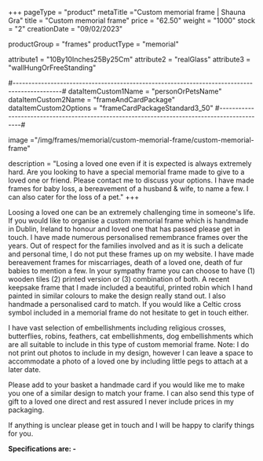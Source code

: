 +++
pageType = "product"
metaTitle ="Custom memorial frame | Shauna Gra"
title = "Custom memorial frame"
price = "62.50"
weight = "1000"
stock = "2"
creationDate = "09/02/2023"

productGroup = "frames"
productType = "memorial"
 
attribute1 = "10By10Inches25By25Cm" 
attribute2 = "realGlass"
attribute3 = "wallHungOrFreeStanding"

#---------------------------------------------------------------------------------------------#
dataItemCustom1Name = "personOrPetsName"
dataItemCustom2Name = "frameAndCardPackage"
dataItemCustom2Options = "frameCardPackageStandard3_50"
#---------------------------------------------------------------------------------------------#

image ="/img/frames/memorial/custom-memorial-frame/custom-memorial-frame"

description = "Losing a loved one even if it is expected is always extremely hard. Are you looking to have a special memorial frame made to give to a loved one or friend. Please contact me to discuss your options. I have made frames for baby loss, a bereavement of a husband & wife, to name a few. I can also cater for the loss of a pet."
+++

Loosing a loved one can be an extremely challenging time in someone's life. If you would like to organise a custom memorial frame which is handmade in Dublin, Ireland to honour and loved one that has passed please get in touch. I have made numerous personalised remembrance frames over the years. Out of respect for the families involved and as it is such a delicate and personal time, I do not put these frames up on my website. I have made bereavement frames for miscarriages, death of a loved one, death of fur babies to mention a few. In your sympathy frame you can choose to have (1) wooden tiles (2) printed version or (3) combination of both. A recent keepsake frame that I made included a beautiful, printed robin which I hand painted in similar colours to make the design really stand out. I also handmade a personalised card to match. If you would like a Celtic cross symbol included in a memorial frame do not hesitate to get in touch either.

I have vast selection of embellishments including religious crosses, butterflies, robins, feathers, cat embellishments, dog embellishments which are all suitable to include in this type of custom memorial frame.
Note: I do not print out photos to include in my design, however I can leave a space to accommodate a photo of a loved one by including little pegs to attach at a later date.

Please add to your basket a handmade card if you would like me to make you one of a similar design to match your frame. I can also send this type of gift to a loved one direct and rest assured I never include prices in my packaging.

If anything is unclear please get in touch and I will be happy to clarify things for you.

**Specifications are: -**
